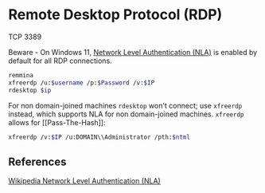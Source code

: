 # Remote Desktop Protocol (RDP) 

TCP 3389

Beware - On Windows 11, [Network Level Authentication (NLA)](https://en.wikipedia.org/wiki/Network_Level_Authentication) is enabled by default for all RDP connections.

```bash
remmina
xfreerdp /u:$username /p:$Password /v:$IP
rdesktop $ip
```

For non domain-joined machines `rdesktop` won't connect; use `xfreerdp` instead, which supports NLA for non domain-joined machines. `xfreerdp` allows for  [[Pass-The-Hash]]:
```bash
xfreerdp /v:$IP /u:DOMAIN\\Administrator /pth:$ntml
```


## References

[Wikipedia Network Level Authentication (NLA)](https://en.wikipedia.org/wiki/Network_Level_Authentication)